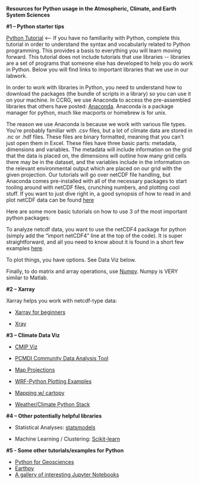 **Resources for Python usage in the Atmospheric, Climate, and Earth System Sciences**

**#1 – Python starter tips** 
 
[Python Tutorial](https://cscircles.cemc.uwaterloo.ca/) <– If you have no familiarity with Python, complete this tutorial in order to understand the syntax and vocabularly related to Python programming. This provides a basis to everything you will learn moving forward. This tutorial does not include tutorials that use libraries -- libraries are a set of programs that someone else has developed to help you do work in Python. Below you will find links to important libraries that we use in our labwork.
 
In order to work with libraries in Python, you need to understand how to download the packages (the bundle of scripts in a library) so you can use it on your machine. In CCRG, we use Anaconda to access the pre-assembled libraries that others have posted: [Anaconda](https://conda.io/docs/user-guide/install/download.html). Anaconda is a package manager for python, much like macports or homebrew is for unix. 

The reason we use Anaconda is because we work with various file types. You're probably familiar with .csv files, but a lot of climate data are stored in .nc or .hdf files. These files are binary formatted, meaning that you can't just open them in Excel. These files have three basic parts: metadata, dimensions and variables. The metadata will include information on the grid that the data is placed on, the dimensions will outline how many grid cells there may be in the dataset, and the variables include in the information on the relevant environmental output which are placed on our grid with the given projection.  Our tutorials will go over netCDF file handling, but Anaconda comes pre-installed with all of the necessary packages to start tooling around with netCDF files, crunching numbers, and plotting cool stuff. If you want to just dive right in, a good synopsis of how to read in and plot netCDF data can be found [here](http://joehamman.com/2013/10/12/plotting-netCDF-data-with-Python/)
 
Here are some more basic tutorials on how to use 3 of the most important python packages:
 
To analyze netcdf data, you want to use the netCDF4 package for python (simply add the “import netCDF4” line at the top of the code). It is super straightforward, and all you need to know about it is found in a short few examples [here](http://aosc.umd.edu/~cmartin/python/examples/netcdf_example1.html).
 
To plot things, you have options. See Data Viz below. 
 
Finally, to do matrix and array operations, use [Numpy](https://docs.scipy.org/doc/numpy-dev/user/quickstart.html). Numpy is VERY similar to Matlab. 
  
 
**#2 – Xarray**
 
Xarray helps you work with netcdf-type data: 

* [Xarray for beginners](https://towardsdatascience.com/handling-netcdf-files-using-xarray-for-absolute-beginners-111a8ab4463f)  

* [Xray](https://nbviewer.jupyter.org/github/nicolasfauchereau/metocean/blob/master/notebooks/xray.ipynb)
 


**#3 – Climate Data Viz**
 
* [CMIP Viz](https://carpentrieslab.github.io/python-aos-lesson/02-visualisation/index.html)       

* [PCMDI Community Data Analysis Tool](https://uvcdat.llnl.gov/index.html)

* [Map Projections](https://predictablynoisy.com/cartopy/tutorials/understanding_transform.html)  

* [WRF-Python Plotting Examples](https://wrf-python.readthedocs.io/en/latest/plot.html) 

* [Mapping w/ cartopy](https://scitools.org.uk/cartopy/docs/v0.15/matplotlib/advanced_plotting.html) 

* [Weather/Climate Python Stack](https://drclimate.wordpress.com/2016/10/04/the-weatherclimate-python-stack/)

 
**#4 – Other potentially helpful libraries**

* Statistical Analyses: [statsmodels](http://www.statsmodels.org/stable/index.html)

* Machine Learning / Clustering: [Scikit-learn](https://scikit-learn.org/stable/) 
 
**#5 - Some other tutorials/examples for Python**

* [Python for Geosciences](https://github.com/koldunovn/python_for_geosciences)
* [Earthpy](http://earthpy.org/)
* [A gallery of interesting Jupyter Notebooks](https://github.com/jupyter/jupyter/wiki/A-gallery-of-interesting-Jupyter-Notebooks)
